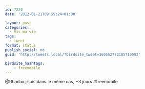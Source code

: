 ```yaml
---
id: 7220
date: '2012-01-21T09:59:24+01:00'

layout: post
categories:
  - Vis ma vie
tags:
  - tweet
format: status
publish_social: no
guid: 'http://tweets.local/?birdsite_tweet=160662772185710592'

birdsite_hashtags:
    - freemobile
---
```


@Rhadax j’suis dans le même cas, −3 jours #freemobile